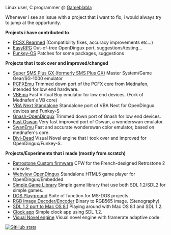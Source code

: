 Linux user, C programmer @ [Gameblabla](https://github.com/gameblabla)

Whenever i see an issue with a project that i want to fix, i would always try to jump at the opportunity.

**Projects i have contributed to**
* [PCSX Rearmed](https://github.com/notaz/pcsx_rearmed) (Compatibility fixes, accuracy improvements etc...)
* [EasyRPG](https://github.com/EasyRPG/Player) Out-of-tree OpenDingux port, suggestions/testing...
* [Funkey-OS](https://github.com/FunKey-Project/FunKey-OS) Patches for some packages, suggestions

**Projects that i took over and improved/changed**
* [Super SMS Plus GX (formerly SMS Plus GX)](https://github.com/gameblabla/sms_sdl) Master System/Game Gear/SG-1000 emulator
* [PCFXEmu](https://github.com/gameblabla/pcfxemu) Trimmed down port of the PCFX core from Mednafen, intended for low end hardware.
* [VBEmu](https://github.com/gameblabla/vbemu) Fast Virtual Boy emulator for low end devices. (Fork of Mednafen's VB core)
* [VBA Next Standalone](https://github.com/gameblabla/vba-next-portable) Standalone port of VBA Next for OpenDingux devices and Funkey-S
* [Gnash-OpenDingux](https://github.com/gameblabla/gnash-opendingux) Trimmed down port of Gnash for low end devices.
* [Fast Oswan](https://github.com/gameblabla/oswan) Very fast improved port of Oswan, a wonderswan emulator.
* [SwanEmu](https://github.com/gameblabla/swanemu) Fast and accurate wonderswan color emulator, based on mednafen's core.
* [Divi-Dead](https://github.com/gameblabla/divi-dead) Visual Novel engine that i took over and improved for OpenDingux/Funkey-S.

**Projects/Experiments that i made (mostly from scratch)**
* [Retrostone Custom firmware](https://github.com/gameblabla/retrostone2-buildroot) CFW for the French-designed Retrostone 2 console.
* [Webview OpenDingux](https://github.com/gameblabla/webview_opendingux) Standalone HTML5 game player for OpenDingux/Embedded
* [Simple Game Library](https://github.com/gameblabla/another_gameblabla_library) Simple game library that use both SDL 1.2/SDL2 for simple games.
* [DOS Playground](https://github.com/gameblabla/dosplayground) Suite of function for MS-DOS projects.
* [RGB Image Decoder/Encoder](https://github.com/gameblabla/decoder_encoder_rgb) Binary to RGB565 image. (Stenography)
* [SDL 1.2 port to Mac OS 8.1](https://github.com/gameblabla/ClassicMacDev_SDL) Playing around with Mac OS 8.1 and SDL 1.2.
* [Clock app](https://github.com/gameblabla/clock_sdl_app) Simple clock app using SDL 1.2.
* [Visual Novel engine](https://github.com/gameblabla/visual_novel_engine) Visual novel engine with framerate adaptive code.


[![GitHub stats](https://github-readme-stats.vercel.app/api?username=gameblabla&show_icons=true&count_private=true)](https://github.com/anuraghazra/github-readme-stats)
